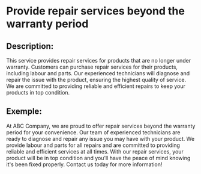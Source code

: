 # Provide repair services beyond the warranty period

## Description:
This service provides repair services for products that are no longer under warranty. Customers can purchase repair services for their products, including labour and parts. Our experienced technicians will diagnose and repair the issue with the product, ensuring the highest quality of service. We are committed to providing reliable and efficient repairs to keep your products in top condition.

## Exemple:
At ABC Company, we are proud to offer repair services beyond the warranty period for your convenience. Our team of experienced technicians are ready to diagnose and repair any issue you may have with your product. We provide labour and parts for all repairs and are committed to providing reliable and efficient services at all times. With our repair services, your product will be in top condition and you'll have the peace of mind knowing it's been fixed properly. Contact us today for more information!